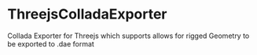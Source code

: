 # ThreejsColladaExporter
Collada Exporter for Threejs which supports allows for rigged Geometry to be exported to .dae format
